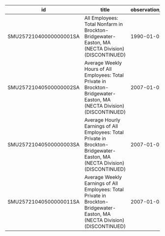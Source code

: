 | id                     | title                                                                                                                      | observation_start   | observation_end   |
|------------------------|----------------------------------------------------------------------------------------------------------------------------|---------------------|-------------------|
| SMU25721040000000001SA | All Employees: Total Nonfarm in Brockton-Bridgewater-Easton, MA (NECTA Division) (DISCONTINUED)                            | 1990-01-01          | 2017-01-01        |
| SMU25721040500000002SA | Average Weekly Hours of All Employees: Total Private in Brockton-Bridgewater-Easton, MA (NECTA Division) (DISCONTINUED)    | 2007-01-01          | 2022-03-01        |
| SMU25721040500000003SA | Average Hourly Earnings of All Employees: Total Private in Brockton-Bridgewater-Easton, MA (NECTA Division) (DISCONTINUED) | 2007-01-01          | 2022-03-01        |
| SMU25721040500000011SA | Average Weekly Earnings of All Employees: Total Private in Brockton-Bridgewater-Easton, MA (NECTA Division) (DISCONTINUED) | 2007-01-01          | 2022-03-01        |